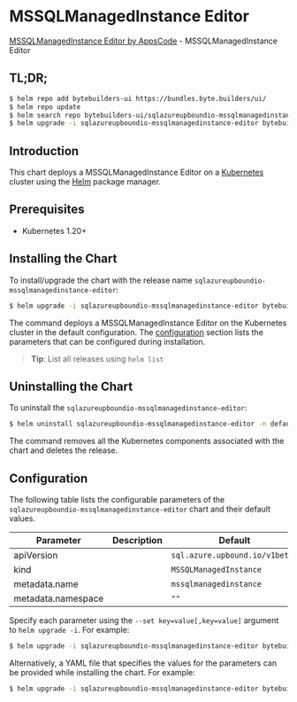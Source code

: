 # MSSQLManagedInstance Editor

[MSSQLManagedInstance Editor by AppsCode](https://byte.builders) - MSSQLManagedInstance Editor

## TL;DR;

```bash
$ helm repo add bytebuilders-ui https://bundles.byte.builders/ui/
$ helm repo update
$ helm search repo bytebuilders-ui/sqlazureupboundio-mssqlmanagedinstance-editor --version=v0.4.18
$ helm upgrade -i sqlazureupboundio-mssqlmanagedinstance-editor bytebuilders-ui/sqlazureupboundio-mssqlmanagedinstance-editor -n default --create-namespace --version=v0.4.18
```

## Introduction

This chart deploys a MSSQLManagedInstance Editor on a [Kubernetes](http://kubernetes.io) cluster using the [Helm](https://helm.sh) package manager.

## Prerequisites

- Kubernetes 1.20+

## Installing the Chart

To install/upgrade the chart with the release name `sqlazureupboundio-mssqlmanagedinstance-editor`:

```bash
$ helm upgrade -i sqlazureupboundio-mssqlmanagedinstance-editor bytebuilders-ui/sqlazureupboundio-mssqlmanagedinstance-editor -n default --create-namespace --version=v0.4.18
```

The command deploys a MSSQLManagedInstance Editor on the Kubernetes cluster in the default configuration. The [configuration](#configuration) section lists the parameters that can be configured during installation.

> **Tip**: List all releases using `helm list`

## Uninstalling the Chart

To uninstall the `sqlazureupboundio-mssqlmanagedinstance-editor`:

```bash
$ helm uninstall sqlazureupboundio-mssqlmanagedinstance-editor -n default
```

The command removes all the Kubernetes components associated with the chart and deletes the release.

## Configuration

The following table lists the configurable parameters of the `sqlazureupboundio-mssqlmanagedinstance-editor` chart and their default values.

|     Parameter      | Description |                  Default                  |
|--------------------|-------------|-------------------------------------------|
| apiVersion         |             | <code>sql.azure.upbound.io/v1beta1</code> |
| kind               |             | <code>MSSQLManagedInstance</code>         |
| metadata.name      |             | <code>mssqlmanagedinstance</code>         |
| metadata.namespace |             | <code>""</code>                           |


Specify each parameter using the `--set key=value[,key=value]` argument to `helm upgrade -i`. For example:

```bash
$ helm upgrade -i sqlazureupboundio-mssqlmanagedinstance-editor bytebuilders-ui/sqlazureupboundio-mssqlmanagedinstance-editor -n default --create-namespace --version=v0.4.18 --set apiVersion=sql.azure.upbound.io/v1beta1
```

Alternatively, a YAML file that specifies the values for the parameters can be provided while
installing the chart. For example:

```bash
$ helm upgrade -i sqlazureupboundio-mssqlmanagedinstance-editor bytebuilders-ui/sqlazureupboundio-mssqlmanagedinstance-editor -n default --create-namespace --version=v0.4.18 --values values.yaml
```
